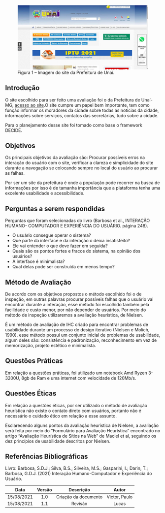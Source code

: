 <figure>
<img align=center width="750" src="../../img/site_home.png">
<br>
<figcaption>Figura 1 – Imagem do site da Prefeitura de Unaí.</a></figcaption>
</figure>



##  Introdução
O site escolhido para ser feito uma avaliação foi o da Prefeitura de Unaí-MG,
[acesso ao site](http://www.prefeituraunai.mg.gov.br/pmu/).O site cumpre um papel bem importante, tem
como função informar os moradores da cidade sobre todas as notícias da cidade, informações
sobre serviços, contatos das secretárias, tudo sobre a cidade.


Para o planejamento desse site foi tomado como base o framework DECIDE.

## Objetivos
Os principais objetivos da avaliação são: Procurar possíveis erros na interação do usuário com
o site, verificar a clareza e simplicidade do site durante a navegação se colocando sempre no
local do usuário ao procurar as falhas.

Por ser um site da prefeitura é onde a população pode
recorrer na busca de informações por isso é de tamanha importância que a plataforma tenha
uma excelente usabilidade e acessibilidade.

## Perguntas a serem respondidas
Perguntas que foram selecionadas do livro (Barbosa et al., INTERAÇÃO HUMANO-
COMPUTADOR E EXPERIÊNCIA DO USUÁRIO. página 248).

* O usuário consegue operar o sistema?
* Que parte da interface e da interação o deixa insatisfeito?
* Ele vai entender o que deve fazer em seguida?
* Quais são os pontos fortes e fracos do sistema, na opinião dos usuários?
* A interface é minimalista?
* Qual delas pode ser construída em menos tempo?

## Método de Avaliação
De acordo com os objetivos propostos o método escolhido foi o de inspeção, em outras palavras
procurar possíveis falhas que o usuário vai encontrar durante a interação, esse método foi
escolhido também pela facilidade e custo menor, por não depender de usuários.
Por meio do método de inspeção utilizaremos a avaliação heurística, de Nielsen.

É um método de avaliação de IHC criado para encontrar problemas de usabilidade durante um processo de
design iterativo (Nielsen e Molich, 1990), esse método possui um conjunto inicial de problemas
de usabilidade, algum deles são: consistência e padronização, reconhecimento em vez de
memorização, projeto estético e minimalista.

## Questões Práticas
Em relação a questões práticas, foi utilizado um notebook Amd Ryzen 3-3200U, 8gb de Ram
e uma internet com velocidade de 120Mb/s.
## Questões Éticas
Em relação a questões éticas, por ser utilizado o método de avaliação heurística não existe o
contato direto com usuários, portanto não é necessário o cuidado ético em relação a esse
assunto.

Esclarecendo alguns pontos da avaliação heurística de Nielsen, a avaliação será feita por meio
do “Formulário para Avaliação Heurística” encontrado no artigo “Avaliação Heurística de
Sítios na Web” de Maciel et al, seguindo os dez princípios de usabilidade descritos por Nielsen.
## Referências Bibliográficas
Livro: Barbosa, S.D.J.; Silva, B.S.; Silveira, M.S.; Gasparini, I.; Darin, T.; Barbosa, G.D.J.
(2021) Interação Humano-Computador e Experiência do Usuário.


| Data |Versão|         Descrição          |       Autor      |
|:----:|:----:|:--------------------------:|:----------------:|
| 15/08/2021 |  1.0 | Criação da documento     | Victor, Paulo |
| 15/08/2021|  1.1   | Revisão | Lucas |
